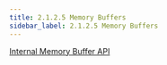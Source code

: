 ```yaml
---
title: 2.1.2.5 Memory Buffers 
sidebar_label: 2.1.2.5 Memory Buffers 
---
```


[Internal Memory Buffer API](../../artifacts/MemoryBufferAPI)